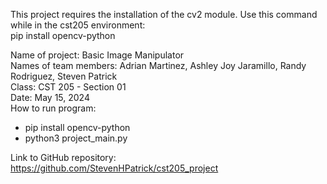 This project requires the installation of the cv2 module. Use this command while in the cst205 environment:\
    pip install opencv-python

Name of project: Basic Image Manipulator\
Names of team members: Adrian Martinez, Ashley Joy Jaramillo, Randy Rodriguez, Steven Patrick\
Class: CST 205 - Section 01\
Date: May 15, 2024\
How to run program:
* pip install opencv-python
* python3 project_main.py

Link to GitHub repository: https://github.com/StevenHPatrick/cst205_project




